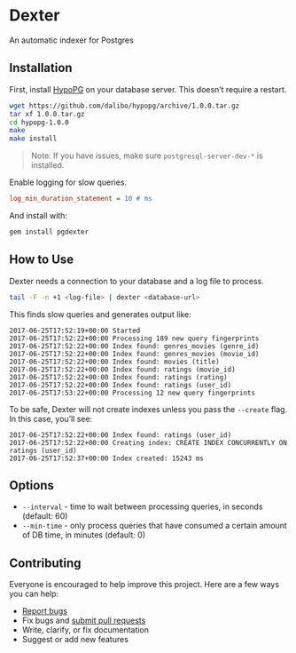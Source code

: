 # Dexter

An automatic indexer for Postgres

## Installation

First, install [HypoPG](https://github.com/dalibo/hypopg) on your database server. This doesn’t require a restart.

```sh
wget https://github.com/dalibo/hypopg/archive/1.0.0.tar.gz
tar xf 1.0.0.tar.gz
cd hypopg-1.0.0
make
make install
```

> Note: If you have issues, make sure `postgresql-server-dev-*` is installed.

Enable logging for slow queries.

```ini
log_min_duration_statement = 10 # ms
```

And install with:

```sh
gem install pgdexter
```

## How to Use

Dexter needs a connection to your database and a log file to process.

```sh
tail -F -n +1 <log-file> | dexter <database-url>
```

This finds slow queries and generates output like:

```log
2017-06-25T17:52:19+00:00 Started
2017-06-25T17:52:22+00:00 Processing 189 new query fingerprints
2017-06-25T17:52:22+00:00 Index found: genres_movies (genre_id)
2017-06-25T17:52:22+00:00 Index found: genres_movies (movie_id)
2017-06-25T17:52:22+00:00 Index found: movies (title)
2017-06-25T17:52:22+00:00 Index found: ratings (movie_id)
2017-06-25T17:52:22+00:00 Index found: ratings (rating)
2017-06-25T17:52:22+00:00 Index found: ratings (user_id)
2017-06-25T17:53:22+00:00 Processing 12 new query fingerprints
```

To be safe, Dexter will not create indexes unless you pass the `--create` flag. In this case, you’ll see:

```log
2017-06-25T17:52:22+00:00 Index found: ratings (user_id)
2017-06-25T17:52:22+00:00 Creating index: CREATE INDEX CONCURRENTLY ON ratings (user_id)
2017-06-25T17:52:37+00:00 Index created: 15243 ms
```

## Options

- `--interval` - time to wait between processing queries, in seconds (default: 60)
- `--min-time` - only process queries that have consumed a certain amount of DB time, in minutes (default: 0)

## Contributing

Everyone is encouraged to help improve this project. Here are a few ways you can help:

- [Report bugs](https://github.com/ankane/dexter/issues)
- Fix bugs and [submit pull requests](https://github.com/ankane/dexter/pulls)
- Write, clarify, or fix documentation
- Suggest or add new features
